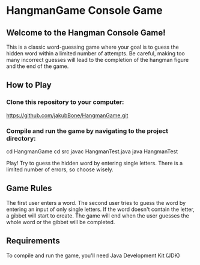 # HangmanGame Console Game

## Welcome to the Hangman Console Game! 

This is a classic word-guessing game where your goal is to guess the hidden word within a limited number of attempts. 
Be careful, making too many incorrect guesses will lead to the completion of the hangman figure and the end of the game.

## How to Play

### Clone this repository to your computer:
<https://github.com/jakubBone/HangmanGame.git>

### Compile and run the game by navigating to the project directory:
cd HangmanGame
cd src
javac HangmanTest.java
java HangmanTest

Play! Try to guess the hidden word by entering single letters. There is a limited number of errors, so choose wisely.

## Game Rules
The first user enters a word.
The second user tries to guess the word by entering an input of only single letters.
If the word doesn't contain the letter, a gibbet will start to create. The game will end when the user guesses the whole word or the gibbet will be completed.

## Requirements
To compile and run the game, you'll need Java Development Kit (JDK)
